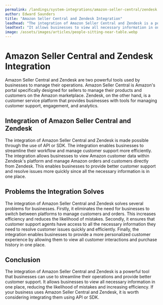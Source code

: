 ```yaml
---
permalink: /landings/system-integrations/amazon-seller-central/zendesk
author: Edward Saunders
title: "Amazon Seller Central and Zendesk Integration"
leadhead: "The integration of Amazon Seller Central and Zendesk is a powerful tool that businesses can use to streamline their operations and provide better customer support"
leadtext: "It allows businesses to view all necessary information in one place, reducing the likelihood of mistakes and increasing efficiency. If your business uses Amazon Seller Central and Zendesk, it is worth considering integrating them using API or SDK."
image: /assets/images/articles/people-sitting-near-table.webp
---
```

<div class="arttext">
<h1>Amazon Seller Central and Zendesk Integration</h1>

<p>Amazon Seller Central and Zendesk are two powerful tools used by businesses to manage their operations. Amazon Seller Central is Amazon's portal specifically designed for sellers to manage their products and customers on the Amazon marketplace. Zendesk, on the other hand, is a customer service platform that provides businesses with tools for managing customer support, engagement, and analytics.</p>

<h2>Integration of Amazon Seller Central and Zendesk</h2>

<p>The integration of Amazon Seller Central and Zendesk is made possible through the use of API or SDK. The integration enables businesses to streamline their workflow and manage customer support more efficiently. The integration allows businesses to view Amazon customer data within Zendesk's platform and manage Amazon orders and customers directly from Zendesk. This enables businesses to provide better customer support and resolve issues more quickly since all the necessary information is in one place.</p>

<h2>Problems the Integration Solves</h2>

<p>The integration of Amazon Seller Central and Zendesk solves several problems for businesses. Firstly, it eliminates the need for businesses to switch between platforms to manage customers and orders. This increases efficiency and reduces the likelihood of mistakes. Secondly, it ensures that customer support agents have access to all the necessary information they need to resolve customer issues quickly and efficiently. Finally, the integration enables businesses to provide a more personalized customer experience by allowing them to view all customer interactions and purchase history in one place.</p>

<h2>Conclusion</h2>

<p>The integration of Amazon Seller Central and Zendesk is a powerful tool that businesses can use to streamline their operations and provide better customer support. It allows businesses to view all necessary information in one place, reducing the likelihood of mistakes and increasing efficiency. If your business uses Amazon Seller Central and Zendesk, it is worth considering integrating them using API or SDK.</p>

</div>